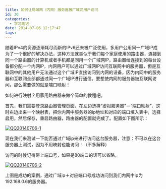 ```yaml
---
title: 如何让局域网（内网）服务器被广域网用户访问
id: 30
categories:
  - 学习笔记
date: 2014-07-06 12:17:47
tags:
---
```


随着IPv4的资源逐渐耗尽而新的IPv6还未被广泛使用，多用户公用同一广域IP成为了一个很好的解决办法，这种方法就类似于我们每个家庭使用的路由器，连接到同一个路由器的计算机或者手机都是同用一个广域网IP，路由器给连接到的每台设备都分配一个内网IP，内网用户可以通过广域网IP访问互联网中的服务器，但是互联网中的其他用户无法通过这个广域IP直接访问到内网的设备，因为内网中的服务器和互联网全部都通过同一个广域IP进行通信。要想使内网的服务器被互联网访问，那么需要做的就是端口映射！

如何进行映射？用家用路由器来做个简单的教程吧。

首先，我们需要登录路由器管理页面，在左边选择“虚拟服务器”－“端口映射”，这时右边出来一个映射表，把你内网中服务器的ip地址和对应的端口填入表中，选择启用，然后保存，重启路由器，路由器的配置就完成了。配置如下图所示：

[![QQ20140706-1](/wp-content/uploads/2014/07/QQ20140706-1-300x186.png)](/wp-content/uploads/2014/07/QQ20140706-1.png)

现在我们来测试一下能否通过广域ip来进行访问这台服务器，注意：不可以在这台服务器上测试，因为不用映射也能访问！（不多解释）

访问的时候记得带上端口号，如果是80端口的话可以省略。

[![QQ20140706-2](/wp-content/uploads/2014/07/QQ20140706-2-300x187.png)](/wp-content/uploads/2014/07/QQ20140706-2.png)

上图是成功的案例，通过广域ip＋对应端口号成功访问到我们内网中ip为192.168.0.6的服务器。
<div id="xunlei_com_thunder_helper_plugin_d462f475-c18e-46be-bd10-327458d045bd"></div>
